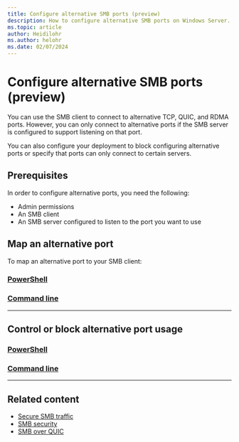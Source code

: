 ```yaml
---
title: Configure alternative SMB ports (preview)
description: How to configure alternative SMB ports on Windows Server.
ms.topic: article
author: Heidilohr
ms.author: helohr
ms.date: 02/07/2024
---
```


# Configure alternative SMB ports (preview)

<!--Insert PREVIEW note here--->

You can use the SMB client to connect to alternative TCP, QUIC, and RDMA ports. However, you can only connect to alternative ports if the SMB server is configured to support listening on that port.

You can also configure your deployment to block configuring alternative ports or specify that ports can only connect to certain servers.

## Prerequisites

In order to configure alternative ports, you need the following:

- Admin permissions
- An SMB client
- An SMB server configured to listen to the port you want to use

## Map an alternative port

To map an alternative port to your SMB client:

### [PowerShell](#tab/powershell)

<!--- Content here  -->

### [Command line](#tab/command-line)

<!--- Content here  -->

---

## Control or block alternative port usage

### [PowerShell](#tab/powershell)

<!--- Content here  -->

### [Command line](#tab/command-line)

<!--- Content here  -->

---

## Related content

- [Secure SMB traffic](smb-secure-traffic.md)
- [SMB security](smb-security.md)
- [SMB over QUIC](smb-over-quic.md)